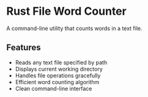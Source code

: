 # Rust File Word Counter

A command-line utility that counts words in a text file.

## Features

- Reads any text file specified by path
- Displays current working directory
- Handles file operations gracefully
- Efficient word counting algorithm
- Clean command-line interface
